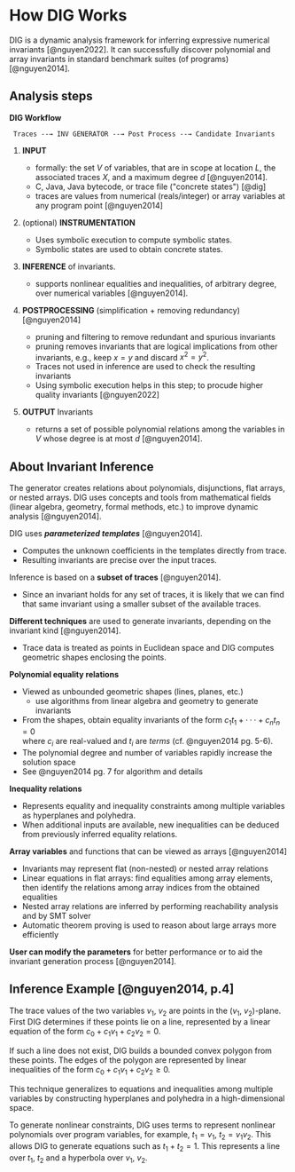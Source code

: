 # How DIG Works

DIG is a dynamic analysis framework for inferring expressive numerical invariants [@nguyen2022].
It can successfully discover polynomial and array invariants in standard benchmark suites (of programs) [@nguyen2014].

## Analysis steps

**DIG Workflow**

     Traces --→ INV GENERATOR --→ Post Process --→ Candidate Invariants

1. **INPUT**
   - formally: the set $V$ of variables, that are in scope at location $L$, the associated traces $X$, and a maximum degree $d$ [@nguyen2014].
   - C, Java, Java bytecode, or trace file ("concrete states") [@dig]
   - traces are values from numerical (reals/integer) or array variables at any program point [@nguyen2014]

2. (optional) **INSTRUMENTATION**                     
   - Uses symbolic execution to compute symbolic states.
   - Symbolic states are used to obtain concrete states.

3. **INFERENCE** of invariants.
   - supports nonlinear equalities and inequalities, of arbitrary degree, over numerical variables [@nguyen2014].

4. **POSTPROCESSING** (simplification + removing redundancy) [@nguyen2014]
   - pruning and filtering to remove redundant and spurious invariants
   - pruning removes invariants that are logical implications from other invariants, e.g., keep $x=y$ and discard $x^2=y^2$.
   - Traces not used in inference are used to check the resulting invariants
   - Using symbolic execution helps in this step; to procude higher quality invariants [@nguyen2022]

5. **OUTPUT** Invariants
   - returns a set of possible polynomial relations among the variables in $V$ whose degree is at most $d$ [@nguyen2014].

## About Invariant Inference

The generator creates relations about polynomials, disjunctions, flat arrays, or nested arrays.
DIG uses concepts and tools from mathematical fields (linear algebra, geometry, formal methods, etc.) to improve dynamic analysis [@nguyen2014].

DIG uses **_parameterized templates_** [@nguyen2014].
- Computes the unknown coefficients in the templates directly from trace.
- Resulting invariants are precise over the input traces.

Inference is based on a **subset of traces** [@nguyen2014].
- Since an invariant holds for any set of traces, it is likely that we
  can find that same invariant using a smaller subset of the available traces.

**Different techniques** are used to generate invariants, depending on the invariant kind [@nguyen2014].
- Trace data is treated as points in Euclidean space and DIG computes 
  geometric shapes enclosing the points.

**Polynomial equality relations**
- Viewed as unbounded geometric shapes (lines, planes, etc.)
  + use algorithms from linear algebra and geometry to generate invariants
- From the shapes, obtain equality invariants of the form $c_1t_1 + ··· + c_nt_n = 0$     
  where $c_i$ are real-valued and $t_i$ are _terms_ (cf. @nguyen2014 pg. 5-6).
- The polynomial degree and number of variables rapidly increase the solution space
- See @nguyen2014 pg. 7 for algorithm and details

**Inequality relations**
- Represents equality and inequality constraints among multiple variables as
  hyperplanes and polyhedra.
- When additional inputs are available, new inequalities can be deduced from
  previously inferred equality relations.

**Array variables** and functions that can be viewed as arrays [@nguyen2014]
- Invariants may represent flat (non-nested) or nested array relations 
- Linear equations in flat arrays: find equalities among array elements, then
  identify the relations among array indices from the obtained equalities
- Nested array relations are inferred by performing reachability analysis and by
  SMT solver
- Automatic theorem proving is used to reason about large arrays more
  efficiently

**User can modify the parameters** for better performance or to aid the invariant generation process [@nguyen2014].

## Inference Example [@nguyen2014, p.4]

The trace values of the two variables $v_1$, $v_2$ are points in the ($v_1$, $v_2$)-plane. 
First DIG determines if these points lie on a line, represented by a linear equation of the form $c_0 + c_1v_1 + c_2v_2 = 0$.

If such a line does not exist, DIG builds a bounded convex polygon from these points. 
The edges of the polygon are represented by linear inequalities of the form $c_0 + c_1v_1 + c_2v_2 \geq 0$.

This technique generalizes to equations and inequalities among multiple variables by constructing hyperplanes and polyhedra in a high-dimensional space.

To generate nonlinear constraints, DIG uses terms to represent nonlinear polynomials over program variables, for example, $t_1 = v_1$, $t_2 = v_1v_2$. 
This allows DIG to generate equations such as $t_1 + t_2 = 1$. 
This represents a line over $t_1$, $t_2$ and a hyperbola over $v_1$, $v_2$.

